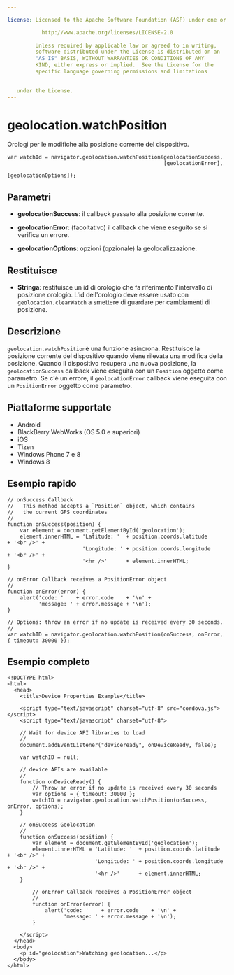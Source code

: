```yaml
---

license: Licensed to the Apache Software Foundation (ASF) under one or more contributor license agreements. See the NOTICE file distributed with this work for additional information regarding copyright ownership. The ASF licenses this file to you under the Apache License, Version 2.0 (the "License"); you may not use this file except in compliance with the License. You may obtain a copy of the License at

           http://www.apache.org/licenses/LICENSE-2.0
    
         Unless required by applicable law or agreed to in writing,
         software distributed under the License is distributed on an
         "AS IS" BASIS, WITHOUT WARRANTIES OR CONDITIONS OF ANY
         KIND, either express or implied.  See the License for the
         specific language governing permissions and limitations
    

   under the License.
---
```


# geolocation.watchPosition

Orologi per le modifiche alla posizione corrente del dispositivo.

    var watchId = navigator.geolocation.watchPosition(geolocationSuccess,
                                                      [geolocationError],
                                                      [geolocationOptions]);
    

## Parametri

*   **geolocationSuccess**: il callback passato alla posizione corrente.

*   **geolocationError**: (facoltativo) il callback che viene eseguito se si verifica un errore.

*   **geolocationOptions**: opzioni (opzionale) la geolocalizzazione.

## Restituisce

*   **Stringa**: restituisce un id di orologio che fa riferimento l'intervallo di posizione orologio. L'id dell'orologio deve essere usato con `geolocation.clearWatch` a smettere di guardare per cambiamenti di posizione.

## Descrizione

`geolocation.watchPosition`è una funzione asincrona. Restituisce la posizione corrente del dispositivo quando viene rilevata una modifica della posizione. Quando il dispositivo recupera una nuova posizione, la `geolocationSuccess` callback viene eseguita con un `Position` oggetto come parametro. Se c'è un errore, il `geolocationError` callback viene eseguita con un `PositionError` oggetto come parametro.

## Piattaforme supportate

*   Android
*   BlackBerry WebWorks (OS 5.0 e superiori)
*   iOS
*   Tizen
*   Windows Phone 7 e 8
*   Windows 8

## Esempio rapido

    // onSuccess Callback
    //   This method accepts a `Position` object, which contains
    //   the current GPS coordinates
    //
    function onSuccess(position) {
        var element = document.getElementById('geolocation');
        element.innerHTML = 'Latitude: '  + position.coords.latitude      + '<br />' +
                            'Longitude: ' + position.coords.longitude     + '<br />' +
                            '<hr />'      + element.innerHTML;
    }
    
    // onError Callback receives a PositionError object
    //
    function onError(error) {
        alert('code: '    + error.code    + '\n' +
              'message: ' + error.message + '\n');
    }
    
    // Options: throw an error if no update is received every 30 seconds.
    //
    var watchID = navigator.geolocation.watchPosition(onSuccess, onError, { timeout: 30000 });
    

## Esempio completo

    <!DOCTYPE html>
    <html>
      <head>
        <title>Device Properties Example</title>
    
        <script type="text/javascript" charset="utf-8" src="cordova.js"></script>
        <script type="text/javascript" charset="utf-8">
    
        // Wait for device API libraries to load
        //
        document.addEventListener("deviceready", onDeviceReady, false);
    
        var watchID = null;
    
        // device APIs are available
        //
        function onDeviceReady() {
            // Throw an error if no update is received every 30 seconds
            var options = { timeout: 30000 };
            watchID = navigator.geolocation.watchPosition(onSuccess, onError, options);
        }
    
        // onSuccess Geolocation
        //
        function onSuccess(position) {
            var element = document.getElementById('geolocation');
            element.innerHTML = 'Latitude: '  + position.coords.latitude      + '<br />' +
                                'Longitude: ' + position.coords.longitude     + '<br />' +
                                '<hr />'      + element.innerHTML;
        }
    
            // onError Callback receives a PositionError object
            //
            function onError(error) {
                alert('code: '    + error.code    + '\n' +
                      'message: ' + error.message + '\n');
            }
    
        </script>
      </head>
      <body>
        <p id="geolocation">Watching geolocation...</p>
      </body>
    </html>